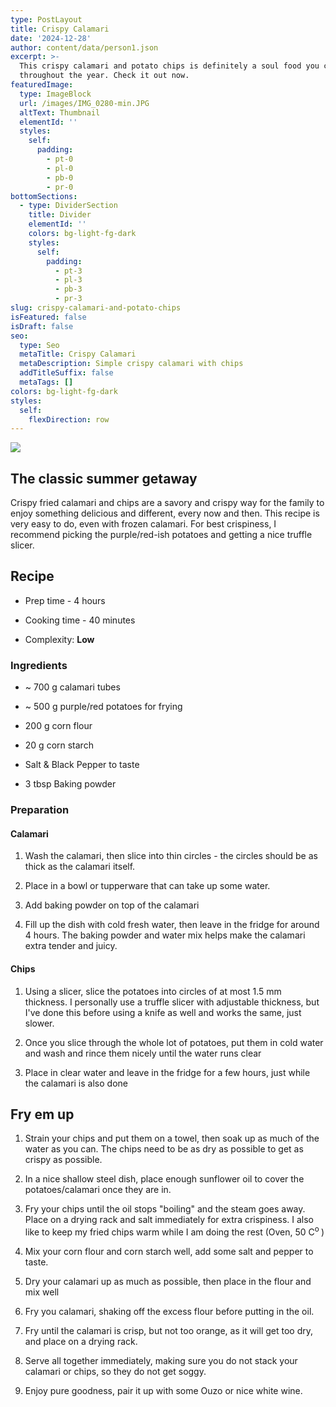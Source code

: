 ```yaml
---
type: PostLayout
title: Crispy Calamari
date: '2024-12-28'
author: content/data/person1.json
excerpt: >-
  This crispy calamari and potato chips is definitely a soul food you can enjoy
  throughout the year. Check it out now.
featuredImage:
  type: ImageBlock
  url: /images/IMG_0280-min.JPG
  altText: Thumbnail
  elementId: ''
  styles:
    self:
      padding:
        - pt-0
        - pl-0
        - pb-0
        - pr-0
bottomSections:
  - type: DividerSection
    title: Divider
    elementId: ''
    colors: bg-light-fg-dark
    styles:
      self:
        padding:
          - pt-3
          - pl-3
          - pb-3
          - pr-3
slug: crispy-calamari-and-potato-chips
isFeatured: false
isDraft: false
seo:
  type: Seo
  metaTitle: Crispy Calamari
  metaDescription: Simple crispy calamari with chips
  addTitleSuffix: false
  metaTags: []
colors: bg-light-fg-dark
styles:
  self:
    flexDirection: row
---
```

![](/images/IMG_0280-min.JPG)

## The classic summer getaway

Crispy fried calamari and chips are a savory and crispy way for the family to enjoy something delicious and different, every now and then. This recipe is very easy to do, even with frozen calamari. For best crispiness, I recommend picking the purple/red-ish potatoes and getting a nice truffle slicer.

## Recipe

*   Prep time - 4 hours

*   Cooking time - 40 minutes

*   Complexity: **Low**

### Ingredients

*   \~ 700 g calamari tubes

*   \~ 500 g purple/red potatoes for frying

*   200 g corn flour

*   20 g corn starch

*   Salt & Black Pepper to taste

*   3 tbsp Baking powder

### Preparation

#### Calamari

1.  Wash the calamari, then slice into thin circles - the circles should be as thick as the calamari itself.

2.  Place in a bowl or tupperware that can take up some water.

3.  Add baking powder on top of the calamari

4.  Fill up the dish with cold fresh water, then leave in the fridge for around 4 hours. The baking powder and water mix helps make the calamari extra tender and juicy.

#### Chips

1.  Using a slicer, slice the potatoes into circles of at most 1.5 mm thickness. I personally use a truffle slicer with adjustable thickness, but I've done this before using a knife as well and works the same, just slower.

2.  Once you slice through the whole lot of potatoes, put them in cold water and wash and rince them nicely until the water runs clear

3.  Place in clear water and leave in the fridge for a few hours, just while the calamari is also done

## Fry em up

1.  Strain your chips and put them on a towel, then soak up as much of the water as you can. The chips need to be as dry as possible to get as crispy as possible.

2.  In a nice shallow steel dish, place enough sunflower oil to cover the potatoes/calamari once they are in.

3.  Fry your chips until the oil stops "boiling" and the steam goes away. Place on a drying rack and salt immediately for extra crispiness. I also like to keep my fried chips warm while I am doing the rest (Oven, 50 C<sup>o </sup>)

4.  Mix your corn flour and corn starch well, add some salt and pepper to taste.

5.  Dry your calamari up as much as possible, then place in the flour and mix well

6.  Fry you calamari, shaking off the excess flour before putting in the oil.

7.  Fry until the calamari is crisp, but not too orange, as it will get too dry, and place on a drying rack.

8.  Serve all together immediately, making sure you do not stack your calamari or chips, so they do not get soggy.

9.  Enjoy pure goodness, pair it up with some Ouzo or nice white wine.



<div style="text-align: left"></div>

